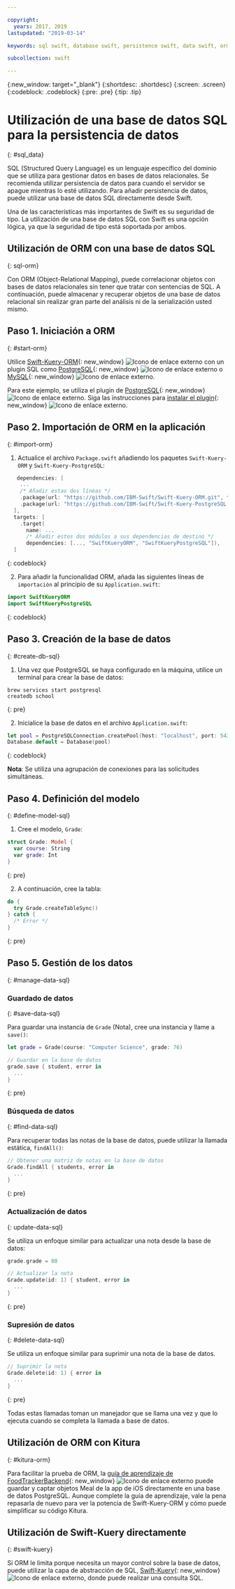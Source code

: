 ```yaml
---

copyright:
  years: 2017, 2019
lastupdated: "2019-03-14"

keywords: sql swift, database swift, persistence swift, data swift, orm swift, kuery swift, kitura swift

subcollection: swift

---
```


{:new_window: target="_blank"}
{:shortdesc: .shortdesc}
{:screen: .screen}
{:codeblock: .codeblock}
{:pre: .pre}
{:tip: .tip}

# Utilización de una base de datos SQL para la persistencia de datos
{: #sql_data}

SQL (Structured Query Language) es un lenguaje específico del dominio que se utiliza para gestionar datos en bases de datos relacionales. Se recomienda utilizar persistencia de datos para cuando el servidor se apague mientras lo esté utilizando. Para añadir persistencia de datos, puede utilizar una base de datos SQL directamente desde Swift. 

Una de las características más importantes de Swift es su seguridad de tipo. La utilización de una base de datos SQL con Swift es una opción lógica, ya que la seguridad de tipo está soportada por ambos.

## Utilización de ORM con una base de datos SQL
{: sql-orm}

Con ORM (Object-Relational Mapping), puede correlacionar objetos con bases de datos relacionales sin tener que tratar con sentencias de SQL. A continuación, puede almacenar y recuperar objetos de una base de datos relacional sin realizar gran parte del análisis ni de la serialización usted mismo.

## Paso 1. Iniciación a ORM
{: #start-orm}

Utilice [Swift-Kuery-ORM](http://github.com/IBM-Swift/Swift-Kuery-ORM){: new_window} ![Icono de enlace externo](../../icons/launch-glyph.svg "Icono de enlace externo") con un plugin SQL como
[PostgreSQL](http://github.com/IBM-Swift/Swift-Kuery-PostgreSQL){: new_window} ![Icono de enlace externo](../../icons/launch-glyph.svg "Icono de enlace externo") o
[MySQL](http://github.com/IBM-Swift/SwiftKueryMySQL){: new_window} ![Icono de enlace externo](../../icons/launch-glyph.svg "Icono de enlace externo").

Para este ejemplo, se utiliza el plugin de [PostgreSQL](http://github.com/IBM-Swift/Swift-Kuery-PostgreSQL){: new_window} ![Icono de enlace externo](../../icons/launch-glyph.svg "Icono de enlace externo"). Siga las instrucciones para
[instalar el plugin](https://github.com/IBM-Swift/Swift-Kuery-PostgreSQL#postgresql-client-installation){: new_window} ![Icono de enlace externo](../../icons/launch-glyph.svg "Icono de enlace externo").

## Paso 2. Importación de ORM en la aplicación
{: #import-orm}

1. Actualice el archivo `Package.swift` añadiendo los paquetes `Swift-Kuery-ORM` y `Swift-Kuery-PostgreSQL`:
  ```swift
     dependencies: [
      ...
      /* Añadir estas dos líneas */
      .package(url: "https://github.com/IBM-Swift/Swift-Kuery-ORM.git", from: "0.0.1"),
      .package(url: "https://github.com/IBM-Swift/Swift-Kuery-PostgreSQL.git", from: "1.0.0"),
    ],
    targets: [
      .target(
        name: ...
        /* Añadir estos dos módulos a sus dependencias de destino */
        dependencies: [..., "SwiftKueryORM", "SwiftKueryPostgreSQL"]),
    ]
  ```
  {: codeblock}

2. Para añadir la funcionalidad ORM, añada las siguientes líneas de `importación` al principio de su `Application.swift`:
  ```swift
  import SwiftKueryORM
  import SwiftKueryPostgreSQL
  ```
  {: codeblock}

## Paso 3. Creación de la base de datos
{: #create-db-sql}

1. Una vez que PostgreSQL se haya configurado en la máquina, utilice un terminal para crear la base de datos:
  ```
  brew services start postgresql
  createdb school
  ```
  {: pre}

2. Inicialice la base de datos en el archivo `Application.swift`:
  ```swift
  let pool = PostgreSQLConnection.createPool(host: "localhost", port: 5432, options: [.databaseName("school")], poolOptions: ConnectionPoolOptions(initialCapacity: 10, maxCapacity: 50, timeout: 10000))
  Database.default = Database(pool)
  ```
  {: codeblock}

  **Nota**: Se utiliza una agrupación de conexiones para las solicitudes simultáneas.

## Paso 4. Definición del modelo
{: #define-model-sql}

1. Cree el modelo, `Grade`:
  ```swift
  struct Grade: Model {
    var course: String
    var grade: Int
  }
  ```
  {: pre}

2. A continuación, cree la tabla:
  ```swift
  do {
    try Grade.createTableSync()
  } catch {
    /* Error */
  }
  ```
  {: pre}

## Paso 5. Gestión de los datos
{: #manage-data-sql}

### Guardado de datos
{: #save-data-sql}

Para guardar una instancia de `Grade` (Nota), cree una instancia y llame a `save()`:
```swift
let grade = Grade(course: "Computer Science", grade: 76)

// Guardar en la base de datos
grade.save { student, error in
  ...
}
```
{: pre}

### Búsqueda de datos
{: #find-data-sql}

Para recuperar todas las notas de la base de datos, puede utilizar la llamada estática, `findAll()`:
```swift
// Obtener una matriz de notas en la base de datos
Grade.findAll { students, error in
  ...
}
```
{: pre}

### Actualización de datos
{: update-data-sql}

Se utiliza un enfoque similar para actualizar una nota desde la base de datos:
```swift
grade.grade = 80

// Actualizar la nota
Grade.update(id: 1) { student, error in
  ...
}
```
{: pre}

### Supresión de datos
{: #delete-data-sql}

Se utiliza un enfoque similar para suprimir una nota de la base de datos.
```swift
// Suprimir la nota
Grade.delete(id: 1) { error in
  ...
}
```
{: pre}

Todas estas llamadas toman un manejador que se llama una vez y que lo ejecuta cuando se completa la llamada a base de datos.

## Utilización de ORM con Kitura
{: #kitura-orm}

Para facilitar la prueba de ORM, la [guía de aprendizaje de FoodTrackerBackend](https://github.com/IBM/FoodTrackerBackend){: new_window} ![Icono de enlace externo](../../icons/launch-glyph.svg "Icono de enlace externo") puede guardar y captar objetos Meal de la app de iOS directamente en una base de datos PostgreSQL. Aunque complete la guía de aprendizaje, vale la pena repasarla de nuevo para ver la potencia de Swift-Kuery-ORM y cómo puede simplificar su código Kitura.

## Utilización de Swift-Kuery directamente
{: #swift-kuery}

Si ORM le limita porque necesita un mayor control sobre la base de datos, puede utilizar la capa de abstracción de SQL, [Swift-Kuery](http://github.com/IBM-Swift/Swift-Kuery){: new_window} ![Icono de enlace externo](../../icons/launch-glyph.svg "Icono de enlace externo"), donde puede realizar una consulta SQL.
